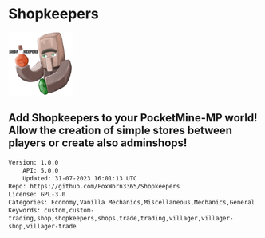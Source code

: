 # Shopkeepers
<img src="https://raw.githubusercontent.com/FoxWorn3365/Shopkeepers/b82a44e896a7a994c75b998db84176546f1868ad/plugin_logo.png" width="128" height="128" />

## Add Shopkeepers to your PocketMine-MP world! Allow the creation of simple stores between players or create also adminshops! 
```properties
Version: 1.0.0
    API: 5.0.0
    Updated: 31-07-2023 16:01:13 UTC
Repo: https://github.com/FoxWorn3365/Shopkeepers
License: GPL-3.0
Categories: Economy,Vanilla Mechanics,Miscellaneous,Mechanics,General
Keywords: custom,custom-trading,shop,shopkeepers,shops,trade,trading,villager,villager-shop,villager-trade
```